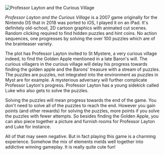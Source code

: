 ![Professor Layton and the Curious Village](curious_village.jpg)

*Professor Layton and the Curious Village* is a 2007 game originally for the
Nintendo DS that in 2018 was ported to iOS, I played it on an iPad. It's definitely
old-school, 2D cartoon graphics with animated cut scenes. Random clicking required
to find hidden puzzles and hint coins. No action sequences, one progresses by
solving the over 100 puzzles which are of the brainteaser variety.

The plot has Professor Layton invited to St Mystere, a very curious village indeed,
to find the Golden Apple mentioned in a late Baron's will. The curious villagers
in the curious village will delay his progress towards finding the golden apple and
the Barons' treasure with a stream of puzzles. The puzzles are puzzles, not
integrated into the environment as puzzles in Myst are for example. A mysterious
adversary will further complicate Professor Layton's progress. Professor Layton has
a young sidekick called Luke who also gets to solve the puzzles.

Solving the puzzles will mean progress towards the end of the game. You don't need
to solve all of the puzzles to reach the end. However you gain points (and other
rewards) for solving the puzzles, more points if you solve the puzzles with fewer
attempts. So besides finding the Golden Apple, you can also piece together a
picture and furnish rooms for Professor Layton and Luke for instance.

All of that may seem negative. But in fact playing this game is a charming
experience. Somehow the mix of elements melds well together into addictive
winning gameplay. It is really quite cute fun!

